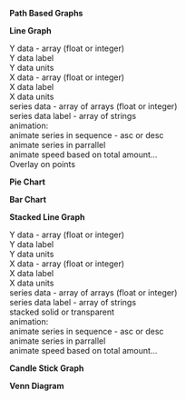 <b>Path Based Graphs</b>

<b>Line Graph</b>
<p>
Y data - array (float or integer)</br>
Y data label</br>
Y data units</br>
X data - array (float or integer)</br>
X data label</br>
X data units</br>
series data - array of arrays (float or integer)</br>
series data label - array of strings</br>
animation:</br>
    animate series in sequence - asc or desc</br>
    animate series in parrallel</br>
    animate speed based on total amount...</br>
Overlay on points</br>
</p>

<b>Pie Chart</b>

<b>Bar Chart</b>

<b>Stacked Line Graph</b>
<p>
Y data - array (float or integer)</br>
Y data label</br>
Y data units</br>
X data - array (float or integer)</br>
X data label</br>
X data units</br>
series data - array of arrays (float or integer)</br>
series data label - array of strings</br>
stacked solid or transparent</br>
animation:</br>
    animate series in sequence - asc or desc</br>
    animate series in parrallel</br>
    animate speed based on total amount...</br>
</p>

<b>Candle Stick Graph</b>

<b>Venn Diagram</b>
